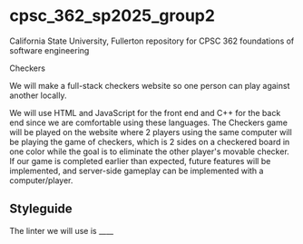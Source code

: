 # cpsc_362_sp2025_group2

California State University, Fullerton repository for CPSC 362 foundations of software engineering

Checkers

We will make a full-stack checkers website so one person can play against another locally.

We will use HTML and JavaScript for the front end and C++ for the back end since we are comfortable using these languages. The Checkers game will be played on the website where 2 players using the same computer will be playing the game of checkers, which is 2 sides on a checkered board in one color while the goal is to eliminate the other player's movable checker. If our game is completed earlier than expected, future features will be implemented, and server-side gameplay can be implemented with a computer/player.

## Styleguide
The linter we will use is ____ 
